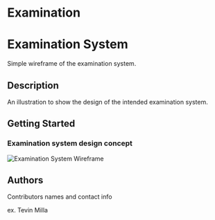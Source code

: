 # Examination

# Examination System

Simple wireframe of the examination system.

## Description

An illustration to show the design of the intended examination system.

## Getting Started

### Examination system design concept

 ![Examination System Wireframe](Assets/Examination_System.png "Examination System Wireframe")



## Authors

Contributors names and contact info

ex. Tevin Milla

